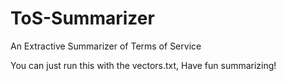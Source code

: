 # ToS-Summarizer
An Extractive Summarizer of Terms of Service

You can just run this with the vectors.txt, Have fun summarizing!
